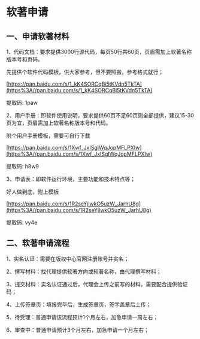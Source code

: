 # 软著申请



## 一、申请软著材料



1、代码文档：要求提供3000行源代码，每页50行共60页，页眉需加上软著名称版本号和页码。

先提供个软件代码模板，供大家参考，但不要照搬，参考格式就行；

[https://pan.baidu.com/s/1_kK4SORCqBi5tKVdn5TkTA](https%3A//pan.baidu.com/s/1_kK4SORCqBi5tKVdn5TkTA)

提取码: 1paw

2、用户手册：即软件使用说明，要求提供60页不足60页则全部提供，建议15-30页为宜，页眉需加上软著名称版本号和代码。

附个用户手册模板，需要可自行下载

[https://pan.baidu.com/s/1Xwf_JxISgIWqJopMFLPXIw](https%3A//pan.baidu.com/s/1Xwf_JxISgIWqJopMFLPXIw)

提取码: h8w9

3、申请表：即软件运行环境，主要功能和技术特点等；

好人做到底，附上模板

[https://pan.baidu.com/s/1R2seYjlwkO5uzW_JarhU8g](https%3A//pan.baidu.com/s/1R2seYjlwkO5uzW_JarhU8g)

提取码: vy4e



## 二、软著申请流程

1、实名认证：需要在版权中心官网注册账号并实名；

2、撰写材料：找代理提供软著方向或软著名称，由代理撰写材料；

3、提交材料：实名认证通过后，代理会上传之前写的材料，需要配合提供验证码；

4、上传签章页：填报完毕后，生成签章页，签字盖章后上传；

5、待受理：普通申请该流程预计1个月左右，加急申请一周左右；

6、审查中：普通申请预计3个月左右，加急申请一个月左右；